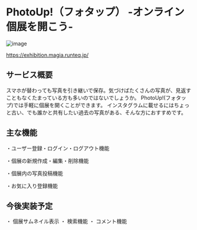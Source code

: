 # PhotoUp!（フォタップ） -オンライン個展を開こう-

![image](https://user-images.githubusercontent.com/110599239/210942035-fe226af8-1bf5-4dbe-b187-9d42eed71ede.png)

https://exhibition.magia.runteq.jp/

## サービス概要
スマホが替わっても写真を引き継いで保存。気づけばたくさんの写真が、見返すこともなくたまっている方も多いのではないでしょうか。
PhotoUp!(フォタップ)では手軽に個展を開くことができます。
インスタグラムに載せるにはちょっと古い、でも誰かと共有したい過去の写真がある、そんな方におすすめです。

## 主な機能
・ユーザー登録・ログイン・ログアウト機能

・個展の新規作成・編集・削除機能

・個展内の写真投稿機能

・お気に入り登録機能


## 今後実装予定
・ 個展サムネイル表示
・ 検索機能
・ コメント機能

